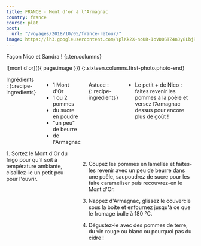 ```yaml
---
title: FRANCE - Mont d'or à l'Armagnac
country: france
course: plat
post:
  url: "/voyages/2018/10/05/france-retour/"
image: https://lh3.googleusercontent.com/YplKk2X-noUR-IoVDOSTZ4nJy8LbjRnn1Z6FygKETQIpTObaIjhQj8s8OZYWJ_Nlrn32u_k8I3i7eOKcVQiKPWNa4zmCC1msvwMwVJH-CCic0f9G-qo4r7xVWE51vqI7jC4BH_ZGWTkGuje5YMfunTaR5tswNd22XGPtHodueixIJVK08u0n8S2zbTIc829AeleiMVfgc9TxU_aRBzsm5zFVItVdJbTO-q0EG9xZACtTTEEC-l4VMWps4dy904Q5l8jOec6g-yNm5Rdwb9C-Oi7xNnCZM9tRBaWMhAjQrWGumSzTN6EmOgXP4rHHPkoYJFdzRcvnj4JSSlLxT5fH9oR8kYUViwai1RVK2jo-IPliw9moIyZ_dOkoGqJfhzKramy_1LEXTI4HHBaR9CWjVJ10Q0neZT2dP-naoa5U_Aq0PUGxOkq6-O5Vct06fAWK3UfKWVJI5Az6DBDdLPqZZwLiRXxKCLe0h_F_YvLwimU0GahvaHOSeSpGI09ZQKIGv1-UyR5ezKhdAo2GbZuASoNse1V_L4HW8aASXgCihe2nQTwUEr4JOXc1JFEFDHUszqWfNSKkRwLD5aTyDac0OtnKT_qyYzcIUS16pG-W8ipVTJHTxHGm_zxzhHq0xfEBE5ltGWDAaqBav271va4ZI_gfwL6olJiNQxyK_ATBRtAnDLP5Wvw44qDokyTKYQI0Ha0TXLpbdPhc0Y6SiOlxsVeR=w900
---
```


Façon Nico et Sandra !
{:.ten.columns}
<!--fin extrait-->

![mont d'or]({{ page.image }})
{:.sixteen.columns.first-photo.photo-end}

<div class="four columns" markdown="1">
Ingrédients :
{:.recipe-ingredients}

- 1 Mont d'Or
- 1 ou 2 pommes
- du sucre en poudre
- "un peu" de beurre
- de l'Armagnac

Astuce :
{:.recipe-ingredients}

- Le petit + de Nico : faites revenir les pommes à la poêle et versez l’Armagnac dessus pour encore plus de goût !
</div>


<div class="ten columns" markdown="1">
1. Sortez le Mont d'Or du frigo pour qu'il soit à température ambiante, cisaillez-le un petit peu pour l'ouvrir.

2. Coupez les pommes en lamelles et faites-les revenir avec un peu de beurre
dans une poêle, saupoudrez de sucre pour les faire carameliser puis recouvrez-en le Mont d'Or.

3. Nappez d'Armagnac, glissez le couvercle sous la boîte et enfournez jusqu'à
ce que le fromage bulle à 180 °C.

4. Dégustez-le avec des pommes de terre, du vin rouge ou blanc ou pourquoi pas
du cidre !
</div>

